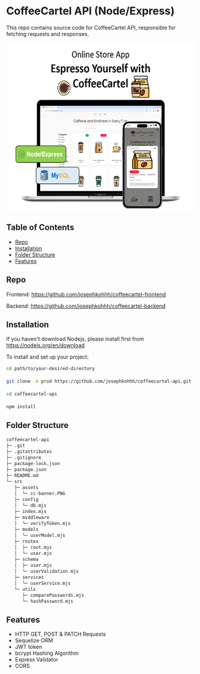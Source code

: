 # CoffeeCartel API (Node/Express)

This repo contains source code for CoffeeCartel API, responsible for fetching requests and responses.

<img src="/src/assets/cc-banner.PNG" alt="Banner Image" title="Banner Image" width="550px" height="450px">

## Table of Contents

- [Repo](#Repo)
- [Installation](#Installation)
- [Folder Structure](#FolderStructure)
- [Features](#Features)

## Repo

Frontend: https://github.com/josephkohhh/coffeecartel-frontend

Backend: https://github.com/josephkohhh/coffeecartel-backend

## Installation

If you haven't download Nodejs, please install first from https://nodejs.org/en/download

To install and set up your project:

```bash
cd path/to/your-desired-directory

git clone -b prod https://github.com/josephkohhh/coffeecartel-api.git

cd coffeecartel-api

npm install

```

## Folder Structure

```
coffeecartel-api
├─ .git
├─ .gitattributes
├─ .gitignore
├─ package-lock.json
├─ package.json
├─ README.md
└─ src
   ├─ assets
   │  └─ cc-banner.PNG
   ├─ config
   │  └─ db.mjs
   ├─ index.mjs
   ├─ middleware
   │  └─ verifyToken.mjs
   ├─ models
   │  └─ userModel.mjs
   ├─ routes
   │  ├─ root.mjs
   │  └─ user.mjs
   ├─ schema
   │  ├─ user.mjs
   │  └─ userValidation.mjs
   ├─ services
   │  └─ userService.mjs
   └─ utils
      ├─ comparePasswords.mjs
      └─ hashPassword.mjs

```

## Features

- HTTP GET, POST & PATCH Requests
- Sequelize ORM
- JWT token
- bcrypt Hashing Algorithm
- Express Validator
- CORS
